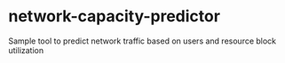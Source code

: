 # network-capacity-predictor
Sample tool to predict network traffic based on users and resource block utilization
